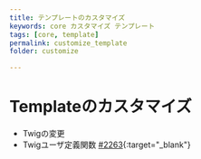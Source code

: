 ```yaml
---
title: テンプレートのカスタマイズ
keywords: core カスタマイズ テンプレート
tags: [core, template]
permalink: customize_template
folder: customize

---
```


# Templateのカスタマイズ
+ Twigの変更
+ Twigユーザ定義関数 [#2263](https://github.com/EC-CUBE/ec-cube/pull/2263){:target="_blank"}
